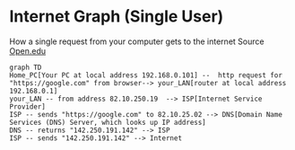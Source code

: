 # Internet Graph (Single User)

How a single request from your computer gets to the internet
Source [Open.edu](https://www.open.edu/openlearncreate/mod/oucontent/view.php?id=129584&printable=1)

```mermaid
graph TD
Home_PC[Your PC at local address 192.168.0.101] --  http request for "https://google.com" from browser--> your_LAN[router at local address 192.168.0.1]
your_LAN -- from address 82.10.250.19  --> ISP[Internet Service Provider]
ISP -- sends "https://google.com" to 82.10.25.02 --> DNS[Domain Name Services (DNS) Server, which looks up IP address]
DNS -- returns "142.250.191.142" --> ISP
ISP -- sends "142.250.191.142" --> Internet
```
